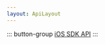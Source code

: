 ```yaml
---
layout: ApiLayout
---
```


::: button-group
[iOS SDK API](http://sdkdocs.easemob.com/apidoc/ios/chat3.0/annotated.html)
:::